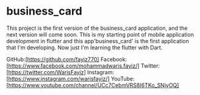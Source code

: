 # business_card

This project is the first version of the business_card  application, and the next version will come soon.
This is my starting point of mobile application development in flutter and this app'business_card' is the first application that I'm developing.
Now just I'm learning the flutter with Dart.

GitHub:[https://github.com/fayiz770]
Facebook:[https://www.facebook.com/mohammadwaris.fayiz/]
Twitter:[https://twitter.com/WarisFayiz]
Instagram:[https://www.instagram.com/warisfayiz/]
YouTube:[https://www.youtube.com/channel/UCc7CebmVRS8I6TKo_SNjyOQ]
